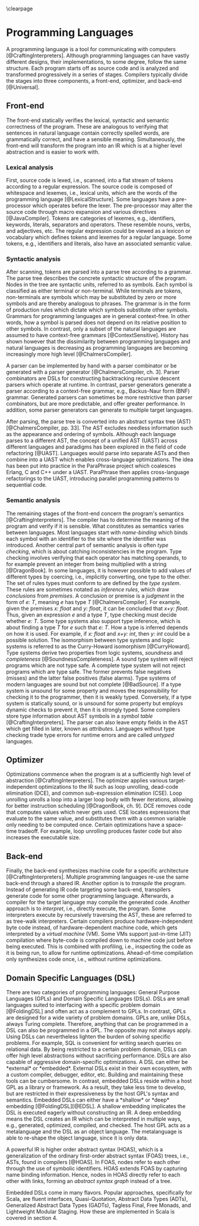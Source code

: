 \clearpage

# Programming Languages

A programming language is a tool for communicating with computers [@CraftingInterpreters]. Although programming languages can have vastly different designs, their implementations, to some degree, follow the same structure. Each program starts off as source code and is analyzed and transformed progressively in a series of stages. Compilers typically divide the stages into three components, a front-end, optimizer, and back-end [@Universal].

## Front-end

The front-end statically verifies the lexical, syntactic and semantic correctness of the program. These are analogous to verifying that sentences in natural language contain correctly spelled words, are grammatically correct, and have a sensible meaning. Simultaneously, the front-end will transform the program into an IR which is at a higher level abstraction and is easier to work with.

### Lexical analysis

First, source code is lexed, i.e., scanned, into a flat stream of tokens according to a regular expression. The source code is composed of whitespace and lexemes, i.e., lexical units, which are the words of the programming language [@LexicalStructure]. Some languages have a pre-processor which operates before the lexer. The pre-processor may alter the source code through macro expansion and various directives [@JavaCompiler]. Tokens are categories of lexemes, e.g., identifiers, keywords, literals, separators and operators. These resemble nouns, verbs, and adjectives, etc. The regular expression could be viewed as a lexicon or vocabulary which defines tokens and lexemes for a regular language. Some tokens, e.g., identifiers and literals, also have an associated semantic value.

### Syntactic analysis

After scanning, tokens are parsed into a parse tree according to a grammar. The parse tree describes the concrete syntactic structure of the program. Nodes in the tree are syntactic units, referred to as symbols. Each symbol is classified as either terminal or non-terminal. While terminals are tokens, non-terminals are symbols which may be substituted by zero or more symbols and are thereby analogous to phrases. The grammar is in the form of production rules which dictate which symbols substitute other symbols. Grammars for programming languages are in general context-free. In other words, how a symbol is parsed does not depend on its relative position to other symbols. In contrast, only a subset of the natural languages are assumed to have context-free grammars [@ContextSensitive]. History has shown however that the dissimilarity between programming languages and natural languages is decreasing as programming languages are becoming increasingly more high level [@ChalmersCompiler].

A parser can be implemented by hand with a parser combinator or be generated with a parser generator [@ChalmersCompiler, ch. 3]. Parser combinators are DSLs for constructing backtracking recursive descent parsers which operate at runtime. In contrast, parser generators generate a parser according to a context-free grammar, e.g., Backus-Naur form (BNF) grammar. Generated parsers can sometimes be more restrictive than parser combinators, but are more predictable, and offer greater performance. In addition, some parser generators can generate to multiple target languages.

After parsing, the parse tree is converted into an abstract syntax tree (AST) [@ChalmersCompiler, pp. 33]. The AST excludes needless information such as the appearance and ordering of symbols. Although each language parses to a different AST, the concept of a unified AST (UAST) across different languages and paradigms has been explored in the field of code refactoring [@UAST]. Languages would parse into separate ASTs and then combine into a UAST which enables cross-language optimizations. The idea has been put into practice in the ParaPhrase project which coalesces Erlang, C and C++ under a UAST. ParaPhrase then applies cross-language refactorings to the UAST, introducing parallel programming patterns to sequential code.

### Semantic analysis

The remaining stages of the front-end concern the program's semantics [@CraftingInterpreters]. The compiler has to determine the meaning of the program and verify if it is sensible. What constitutes as semantics varies between languages. Most languages start with *name-binding* which binds each symbol with an identifier to the site where the identifier was introduced. Another central part of semantic analysis is often *type checking*, which is about catching inconsistencies in the program. Type checking involves verifying that each operator has matching operands, to for example prevent an integer from being multiplied with a string [@DragonBook]. In some languages, it is however possible to add values of different types by coercing, i.e., implicitly converting, one type to the other. The set of rules types must conform to are defined by the *type system*. These rules are sometimes notated as *inference rules*, which draw *conclusions* from *premises*. A conclusion or premise is a *judgment* in the form of *e: T*, meaning *e* has type *T* [@ChalmersCompiler]. For example, given the premises *x: float* and *y: float*, it can be concluded that *x+y: float*. Thus, given an expression *e* and a type *T*, type checking must decide whether *e: T*. Some type systems also support type inference, which is about finding a type *T* for *e* such that *e: T*. How a type is inferred depends on how it is used. For example, if *x: float* and *x+y: int*, then *y: int* could be a possible solution. The isomorphism between type systems and logic systems is referred to as the Curry-Howard isomorphism [@CurryHoward]. Type systems derive two properties from logic systems, *soundness* and *completeness* [@SoundnessCompleteness]. A sound type system will reject programs which are not type safe. A complete type system will not reject programs which are type safe. The former prevents false negatives (misses) and the latter false positives (false alarms). Type systems of modern languages are sound but not complete [@BadSource]. If a type system is unsound for some property and moves the responsibility for checking it to the programmer, then it is weakly typed. Conversely, if a type system is statically sound, or is unsound for some property but employs dynamic checks to prevent it, then it is strongly typed. Some compilers store type information about AST symbols in a *symbol table* [@CraftingInterpreters]. The parser can also leave empty fields in the AST which get filled in later, known as *attributes*. Languages without type checking trade type errors for runtime errors and are called *untyped* languages.

## Optimizer

Optimizations commence when the program is at a sufficiently high level of abstraction [@CraftingInterpreters]. The optimizer applies various target-independent optimizations to the IR such as loop unrolling, dead-code elimination (DCE), and common sub-expression elimination (CSE). Loop unrolling unrolls a loop into a larger loop body with fewer iterations, allowing for better instruction scheduling [@DragonBook, ch. 9]. DCE removes code that computes values which never gets used. CSE locates expressions that evaluate to the same value, and substitutes them with a common variable only needing to be computed once. Certain optimizations have a space-time tradeoff. For example, loop unrolling produces faster code but also increases the executable size.

## Back-end

Finally, the back-end synthesizes machine code for a specific architecture [@CraftingInterpreters]. Multiple programming languages re-use the same back-end through a shared IR. Another option is to *transpile* the program. Instead of generating IR code targeting some back-end, transpilers generate code for some other programming language. Afterwards, a compiler for the target language may compile the generated code. Another approach is to *interpret*, i.e., directly execute, the program. Some interpreters execute by recursively traversing the AST, these are referred to as tree-walk interpreters. Certain compilers produce hardware-independent byte code instead, of hardware-dependent machine code, which gets interpreted by a *virtual machine* (VM). Some VMs support just-in-time (JIT) compilation where byte-code is compiled down to machine code just before being executed. This is combined with profiling, i.e., inspecting the code as it is being run, to allow for runtime optimizations. Ahead-of-time compilation only synthesizes code once, i.e., without runtime optimizations.

## Domain Specific Languages (DSL)

<!--What are Domain Specific Languages?--> There are two categories of programming languages: General Purpose Languages (GPLs) and Domain Specific Languages (DSLs). DSLs are small languages suited to interfacing with a specific problem domain [@FoldingDSL] and often act as a complement to GPLs. In contrast, GPLs are designed for a wide variety of problem domains. GPLs are, unlike DSLs, always Turing complete. Therefore, anything that can be programmed in a DSL can also be programmed in a GPL. The opposite may not always apply. Using DSLs can nevertheless lighten the burden of solving specific problems. For example, SQL is convenient for writing search queries on relational data. By being restricted to a certain problem domain, DSLs can offer high level abstractions without sacrificing performance. DSLs are also capable of aggressive domain-specific optimizations.

<!--External and Embedded DSLs--> A DSL can either be *external* or *embedded*. External DSLs exist in their own ecosystem, with a custom compiler, debugger, editor, etc. Building and maintaining these tools can be cumbersome. In contrast, embedded DSLs reside within a host GPL as a library or framework. As a result, they take less time to develop, but are restricted in their expressiveness by the host GPL's syntax and semantics.

<!--Shallow and Deep Embedding--> Embedded DSLs can either have a *shallow* or *deep* embedding [@FoldingDSL][@EDSL]. A shallow embedding implicates the DSL is executed eagerly without constructing an IR. A deep embedding means the DSL creates an IR which can be interpreted in multiple ways, e.g., generated, optimized, compiled, and checked. The host GPL acts as a metalanguage and the DSL as an object language. The metalanguage is able to re-shape the object language, since it is only data.

A powerful IR is higher order abstract syntax (HOAS), which is a generalization of the ordinary first-order abstract syntax (FOAS) trees, i.e., ASTs, found in compilers [@HOAS]. In FOAS, nodes refer to each other through the use of symbolic identifiers. HOAS extends FOAS by capturing name binding information. Hence, nodes in HOAS directly refer to each other with links, forming an *abstract syntax graph* instead of a tree.

Embedded DSLs come in many flavors. Popular approaches, specifically for Scala, are fluent interfaces, Quasi-Quotation, Abstract Data Types (ADTs), Generalized Abstract Data Types (GADTs), Tagless Final, Free Monads, and Lightweight Modular Staging. How these are implemented in Scala is covered in section 4.
